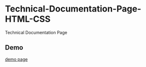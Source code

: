 # Technical-Documentation-Page-HTML-CSS
Technical Documentation Page

## Demo 
[demo page](https://codepen.io/ilyas99/full/XWejaQw)
